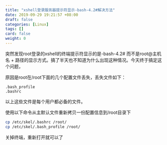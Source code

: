 ```yaml
---
title: "xshell登录服务器提示符显示-bash-4.2#解决方法"
date: 2019-09-29 19:21:57 +08:00
draft: false
categories: [Linux]
tags: []
card: false
weight: 0
---
```


突然发现root登录的xshell的终端提示符显示的是-bash-4.2# 而不是root@主机名 + 路径的显示方式。搞了半天也不知道为什么出现这种情况。今天终于搞定这个问题， 

<!--more-->

原因是root在/root下面的几个配置文件丢失，丢失文件如下： 

```
.bash_profile 
.bashrc 
```

以上这些文件是每个用户都必备的文件。 

使用以下命令从主默认文件重新拷贝一份配置信息到/root目录下

```bash
cp /etc/skel/.bashrc /root/
cp /etc/skel/.bash_profile /root/
```

关掉终端，重新打开就可以了

